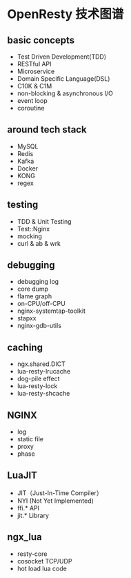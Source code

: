 # OpenResty 技术图谱
## basic concepts
- Test Driven Development(TDD)
- RESTful API
- Microservice
- Domain Specific Language(DSL)
- C10K & C1M
- non-blocking & asynchronous I/O
- event loop
- coroutine

## around tech stack
- MySQL
- Redis
- Kafka
- Docker
- KONG
- regex

## testing
- TDD & Unit Testing
- Test::Nginx
- mocking
- curl & ab & wrk

## debugging
- debugging log
- core dump
- flame graph
- on-CPU/off-CPU
- nginx-systemtap-toolkit
- stapxx
- nginx-gdb-utils

## caching
- ngx.shared.DICT
- lua-resty-lrucache
- dog-pile effect
- lua-resty-lock
- lua-resty-shcache

## NGINX
- log
- static file
- proxy
- phase

## LuaJIT
- JIT（Just-In-Time Compiler）
- NYI (Not Yet Implemented)
- ffi.* API
- jit.* Library

## ngx_lua
- resty-core
- cosocket TCP/UDP
- hot load lua code
